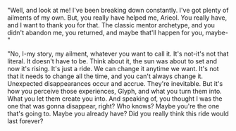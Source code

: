 "Well, and look at me! I've been breaking down constantly. I've got plenty of ailments of my own. But, you really have helped me, Arieol. You really have, and I want to thank you for that. The classic mentor archetype, and you didn't abandon me, you returned, and maybe that'll happen for you, maybe-"

"No, I-my story, my ailment, whatever you want to call it. It's not-it's not that literal. It doesn't have to be. Think about it, the sun was about to set and now it's rising. It's just a ride. We can change it anytime we want. It's not that it needs to change all the time, and you can't always change it. Unexpected disappearances occur and accrue. They're inevitable. But it's how you perceive those experiences, Glyph, and what you turn them into. What you let them create you into. And speaking of, you thought I was the one that was gonna disappear, right? Who knows? Maybe you're the one that's going to. Maybe you already have? Did you really think this ride would last forever?